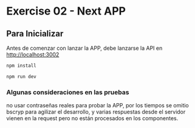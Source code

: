 # Exercise 02 - Next APP 
## Para Inicializar

Antes de comenzar con lanzar la APP, debe lanzarse la API en [http://localhost:3002](http://localhost:3000)


```bash
npm install

npm run dev
```


### Algunas consideraciones en las pruebas

no usar contraseñas reales para probar la APP, por los tiempos se omitio bscryp para agilizar el desarrollo,
y varias respuestas desde el servidor vienen en la request pero no están procesados en los componentes.

